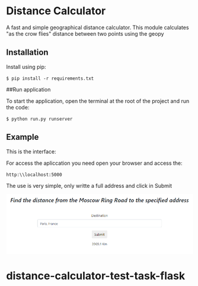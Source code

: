 # Distance Calculator

A fast and simple geographical distance calculator. This module calculates
"as the crow flies" distance between two points using the geopy

## Installation

Install using pip:

    $ pip install -r requirements.txt

##Run application

To start the application, open the terminal at the root of the project and 
run the code:

    $ python run.py runserver


## Example

This is the interface:

For access the apliccation you need open your browser and access the: 

    http:\\localhost:5000

The use is very simple, only writte a full address and click in Submit

![img.png](application/static/img.png)

# distance-calculator-test-task-flask
